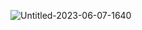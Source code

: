 ![Untitled-2023-06-07-1640](https://github.com/trulybeloved/Rekai/assets/142145150/5ed9703d-7534-4d70-afd6-4bce2b7cff9f)
